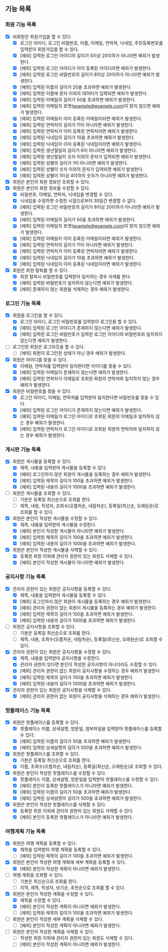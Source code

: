 ## 기능 목록

### 회원 기능 목록

- [x] 비회원은 회원가입을 할 수 있다.
  - [x] 로그인 아이디, 로그인 비밀번호, 이름, 이메일, 연락처, 닉네임, 주민등록번호를 입력받아 회원가입을 할 수 있다.
  - [x] [예외] 입력된 로그인 아이디의 길이가 5이상 20이하가 아니라면 예외가 발생한다.
  - [x] [예외] 입력된 로그인 아이디가 이미 등록된 아이디라면 예외가 발생한다.
  - [x] [예외] 입력된 로그인 비밀번호의 길이가 8이상 20이하가 아니라면 예외가 발생한다. 
  - [x] [예외] 입력된 이름의 길이가 20을 초과하면 예외가 발생한다.
  - [x] [예외] 입력된 이름에 문자 이외의 데이터가 입력되면 예외가 발생한다.
  - [x] [예외] 입력된 이메일의 길이가 50을 초과하면 예외가 발생한다.
  - [x] [예외] 입력된 이메일의 포맷(example@example.com)이 맞지 않으면 예외가 발생한다.
  - [x] [예외] 입력된 이메일이 이미 등록된 이메일이라면 예외가 발생한다.
  - [x] [예외] 입력된 연락처의 길이가 11이 아니라면 예외가 발생한다.
  - [x] [예외] 입력된 연락처가 이미 등록된 연락처라면 예외가 발생한다.
  - [x] [예외] 입력된 닉네임의 길이가 10을 초과하면 예외가 발생한다.
  - [x] [예외] 입력된 닉네임이 이미 등록된 닉네임이라면 예외가 발생한다.
  - [x] [예외] 입력된 생년월일의 길이가 6이 아니라면 예외가 발생한다.
  - [x] [예외] 입력된 생년월일이 숫자 이외의 문자가 입력되면 예외가 발생한다.
  - [x] [예외] 입력된 성별의 길이가 1이 아니라면 예외가 발생한다.
  - [x] [예외] 입력된 성별이 숫자 이외의 문자가 입력되면 예외가 발생한다.
  - [x] [예외] 입력된 성별이 1이상 4이하의 숫자가 아니라면 예외가 발생한다. 
- [x] 회원은 본인의 회원 정보만 조회할 수 있다.
- [x] 회원은 본인의 회원 정보를 수정할 수 있다.
  - [x] 비밀번호, 이메일, 연락처, 닉네임을 변경할 수 있다.
  - [x] 닉네임을 수정하면 수정한 시점으로부터 30일간 변경할 수 없다.
  - [x] [예외] 입력된 로그인 비밀번호의 길이가 8이상 20이하가 아니라면 예외가 발생한다.
  - [x] [예외] 입력된 이메일의 길이가 50을 초과하면 예외가 발생한다.
  - [x] [예외] 입력된 이메일의 포맷(example@example.com)이 맞지 않으면 예외가 발생한다.
  - [x] [예외] 입력된 이메일이 이미 등록된 이메일이라면 예외가 발생한다.
  - [x] [예외] 입력된 연락처의 길이가 11이 아니라면 예외가 발생한다.
  - [x] [예외] 입력된 연락처가 이미 등록된 연락처라면 예외가 발생한다.
  - [x] [예외] 입력된 닉네임의 길이가 10을 초과하면 예외가 발생한다.
  - [x] [예외] 입력된 닉네임이 이미 등록된 닉네임이라면 예외가 발생한다.
- [x] 회원은 회원 탈퇴를 할 수 있다.
  - [x] 회원 탈퇴시 비밀번호를 입력받아 일치하는 경우 삭제를 한다.
  - [x] [예외] 입력된 비밀번호가 일치하지 않는다면 예외가 발생한다.
  - [x] [예외] 존재하지 않는 회원을 삭제하는 경우 예외가 발생한다.

### 로그인 기능 목록

- [x] 회원을 로그인을 할 수 있다.
  - [x] 로그인 아이디, 로그인 비밀번호를 입력받아 로그인을 할 수 있다.
  - [x] [예외] 입력된 로그인 아이디가 존재하지 않는다면 예외가 발생한다.
  - [x] [예외] 입력된 로그인 비밀번호가 입력된 로그인 아이디의 비밀번호와 일치하지 않는다면 예외가 발생한다.
- [ ] 로그인한 회원은 로그아웃을 할 수 있다.
  - [ ] [예외] 회원이 로그인한 상태가 아닌 경우 예외가 발생한다.
- [x] 회원은 아이디를 찾을 수 있다.
  - [x] 이메일, 연락처를 입력받아 일치한다면 아이디를 찾을 수 있다.
  - [x] [예외] 입력된 이메일이 존재하지 않는다면 예외가 발생한다.
  - [x] [예외] 입력된 연락처가 이메일로 조회된 회원의 연락처와 일치하지 않는 경우 예외가 발생한다.
- [x] 회원은 비밀번호를 찾을 수 있다.
  - [x] 로그인 아이디, 이메일, 연락처를 입력받아 일치한다면 비밀번호를 찾을 수 있다.
  - [x] [예외] 입력된 로그인 아이디가 존재하지 않는다면 예외가 발생한다.
  - [x] [예외] 입력된 이메일가 로그인 아이디로 조회된 회원의 이메일과 일치하지 않는 경우 예외가 발생한다.
  - [x] [예외] 입력된 연락처가 로그인 아이디로 조회된 회원의 연락처와 일치하지 않는 경우 예외가 발생한다.

### 게시판 기능 목록

- [x] 회원은 게시물을 등록할 수 있다.
  - [x] 제목, 내용을 입력받아 게시물을 등록할 수 있다.
  - [x] [예외] 로그인하지 않은 회원이 게시물을 등록하는 경우 예외가 발생한다.
  - [x] [예외] 입력된 제목의 길이가 100을 초과하면 예외가 발생한다.
  - [x] [예외] 입력된 내용의 길이가 1000을 초과하면 예외가 발생한다.
- [ ] 회원은 게시물을 조회할 수 있다.
  - [ ] 기본은 등록일 최신순으로 조회를 한다.
  - [ ] 제목, 내용, 작성자, 조회수(오름차순, 내림차순), 등록일(최신순, 오래된순)로 조회를 할 수 있다.
- [x] 회원은 본인이 작성한 게시물을 수정할 수 있다.
  - [x] 제목, 내용을 입력받아 게시물을 수정한다.
  - [x] [예외] 본인이 작성한 게시물이 아니라면 예외가 발생한다.
  - [x] [예외] 입력된 제목의 길이가 100을 초과하면 예외가 발생한다.
  - [x] [예외] 입력된 내용의 길이가 1000을 초과하면 예외가 발생한다.
- [x] 회원은 본인이 작성한 게시물을 삭제할 수 있다.
  - [x] 등록한 회원 이외에 관리자 권한이 있는 회원도 삭제할 수 있다.
  - [x] [예외] 본인이 작성한 게시물이 아니라면 예외가 발생한다.

### 공지사항 기능 목록

- [x] 관리자 권한이 있는 회원은 공지사항을 등록할 수 있다.
  - [x] 제목, 내용을 입력받아 게시물을 등록할 수 있다.
  - [x] [예외] 로그인하지 않은 회원이 게시물을 등록하는 경우 예외가 발생한다.
  - [x] [예외] 관리자 권한이 없는 회원이 게시물을 등록하는 경우 예외가 발생한다.
  - [x] [예외] 입력된 제목의 길이가 100을 초과하면 예외가 발생한다.
  - [x] [예외] 입력된 내용의 길이가 1000을 초과하면 예외가 발생한다.
- [ ] 회원은 공지사항을 조회할 수 있다.
  - [ ] 기본은 등록일 최신순으로 조회를 한다.
  - [ ] 제목, 내용, 조회수(오름차순, 내림차순), 등록일(최신순, 오래된순)로 조회할 수 있다.
- [x] 관리자 권한이 있는 회원은 공지사항을 수정할 수 있다.
  - [x] 제목, 내용을 입력받아 공지사항을 수정한다.
  - [x] 관리자 권한이 있다면 본인이 작성한 공지사항이 아니더라도 수정할 수 있다.
  - [x] [예외] 관리자 권한이 없는 회원이 공지사항을 수정하는 경우 예외가 발생한다.
  - [x] [예외] 입력된 제목의 길이가 100을 초과하면 예외가 발생한다.
  - [x] [예외] 입력된 내용의 길이가 1000을 초과하면 예외가 발생한다.
- [x] 관리자 권한이 있는 회원은 공지사항을 삭제할 수 있다.
  - [x] [예외] 관리자 권한이 없는 회원이 공지사항을 삭제하는 경우 예외가 발생한다.

### 핫플레이스 기능 목록

- [x] 회원은 핫플레이스를 등록할 수 있다.
  - [x] 핫플레이스 이름, 상세설명, 방문일, 첨부파일을 입력받아 핫플레이스를 등록할 수 있다.
  - [x] [예외] 입력된 이름의 길이가 50을 초과하면 예외가 발생한다.
  - [x] [예외] 입력된 상세설명의 길이가 500을 초과하면 예외가 발생한다.
- [x] 회원은 핫플레이스를 조회할 수 있다.
  - [x] 기본은 등록일 최신순으로 조회를 한다.
  - [x] 이름, 조회수(오름차순, 내림차순), 등록일(최신순, 오래된순)로 조회할 수 있다. 
- [x] 회원은 본인이 작성한 핫플레이스를 수정할 수 있다.
  - [x] 핫플레이스 이름, 상세설명, 방문일을 입력받아 핫플레이스를 수정할 수 있다.
  - [x] [예외] 본인이 등록한 핫플레이스가 아니라면 예외가 발생한다.
  - [x] [예외] 입력된 이름의 길이가 50을 초과하면 예외가 발생한다.
  - [x] [예외] 입력된 상세설명의 길이가 500을 초과하면 예외가 발생한다.
- [x] 회원은 본인이 작성한 핫플레이스를 삭제할 수 있다.
  - [x] 등록한 회원 이외에 관리자 권한이 있는 회원도 삭제할 수 있다.
  - [x] [예외] 본인이 등록한 핫플레이스가 아니라면 예외가 발생한다.

### 여행계획 기능 목록

- [x] 회원은 여행 계획을 등록할 수 있다.
  - [x] 제목을 입력받아 여행 계획을 등록할 수 있다.
  - [ ] [예외] 입력된 제목의 길이가 100을 초과하면 예외가 발생한다.
- [x] 회원은 본인이 작성한 여행 계획에 세부 계획을 등록할 수 있다.
  - [x] [예외] 본인이 작성한 계획이 아니라면 예외가 발생한다.
- [ ] 여행 계획을 조회할 수 있다.
  - [ ] 기본은 최신순으로 조회를 한다.
  - [ ] 지역, 제목, 작성자, 보기순, 추천순으로 조회를 할 수 있다.
- [x] 회원은 본인이 작성한 계획을 수정할 수 있다.
  - [x] 제목을 수정할 수 있다.
  - [x] [예외] 본인이 작성한 계획이 아니라면 예외가 발생한다.
  - [ ] [예외] 입력된 제목의 길이가 100을 초과하면 예외가 발생한다.
- [ ] 회원은 본인이 작성한 세부 계획을 삭제할 수 있다.
  - [ ] [예외] 본인이 작성한 계획이 아니라면 예외가 발생한다.
- [ ] 회원은 본인이 작성한 계획을 삭제할 수 있다.
  - [ ] 작성한 회원 이외에 관리자 권한이 있는 회원도 삭제할 수 있다.
  - [ ] [예외] 본인이 작성한 계획이 아니라면 예외가 발생한다.